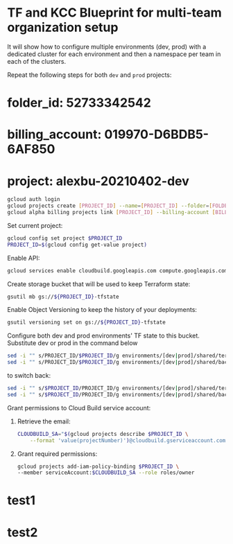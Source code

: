 # TF and KCC Blueprint for multi-team organization setup
It will show how to configure multiple environments (dev, prod) with a dedicated cluster for each environment and then a namespace per team in each of the clusters.

Repeat the following steps for both `dev` and `prod` projects:

# folder_id: 52733342542
# billing_account: 019970-D6BDB5-6AF850
# project: alexbu-20210402-dev

```bash
gcloud auth login
gcloud projects create [PROJECT_ID] --name=[PROJECT_ID] --folder=[FOLDER]
gcloud alpha billing projects link [PROJECT_ID] --billing-account [BILLING_ACCOUNT]
```

Set current project:

```bash
gcloud config set project $PROJECT_ID
PROJECT_ID=$(gcloud config get-value project)
```

Enable API:

```bash
gcloud services enable cloudbuild.googleapis.com compute.googleapis.com
```

Create storage bucket that will be used to keep Terraform state:

```bash
gsutil mb gs://${PROJECT_ID}-tfstate
```

Enable Object Versioning to keep the history of your deployments:

```bash
gsutil versioning set on gs://${PROJECT_ID}-tfstate
```

Configure both dev and prod environments' TF state to this bucket. Substitute dev or prod in the command below

```bash
sed -i "" s/PROJECT_ID/$PROJECT_ID/g environments/[dev|prod]/shared/terraform.tfvars
sed -i "" s/PROJECT_ID/$PROJECT_ID/g environments/[dev|prod]/shared/backend.tf
```

to switch back:

```bash
sed -i "" s/$PROJECT_ID/PROJECT_ID/g environments/[dev|prod]/shared/terraform.tfvars
sed -i "" s/$PROJECT_ID/PROJECT_ID/g environments/[dev|prod]/shared/backend.tf
```

Grant permissions to Cloud Build service account:

1. Retrieve the email:

    ```bash
    CLOUDBUILD_SA="$(gcloud projects describe $PROJECT_ID \
        --format 'value(projectNumber)')@cloudbuild.gserviceaccount.com"
    ```
2. Grant required permissions:
    ```bash
    gcloud projects add-iam-policy-binding $PROJECT_ID \
    --member serviceAccount:$CLOUDBUILD_SA --role roles/owner
    ```


# test1
# test2